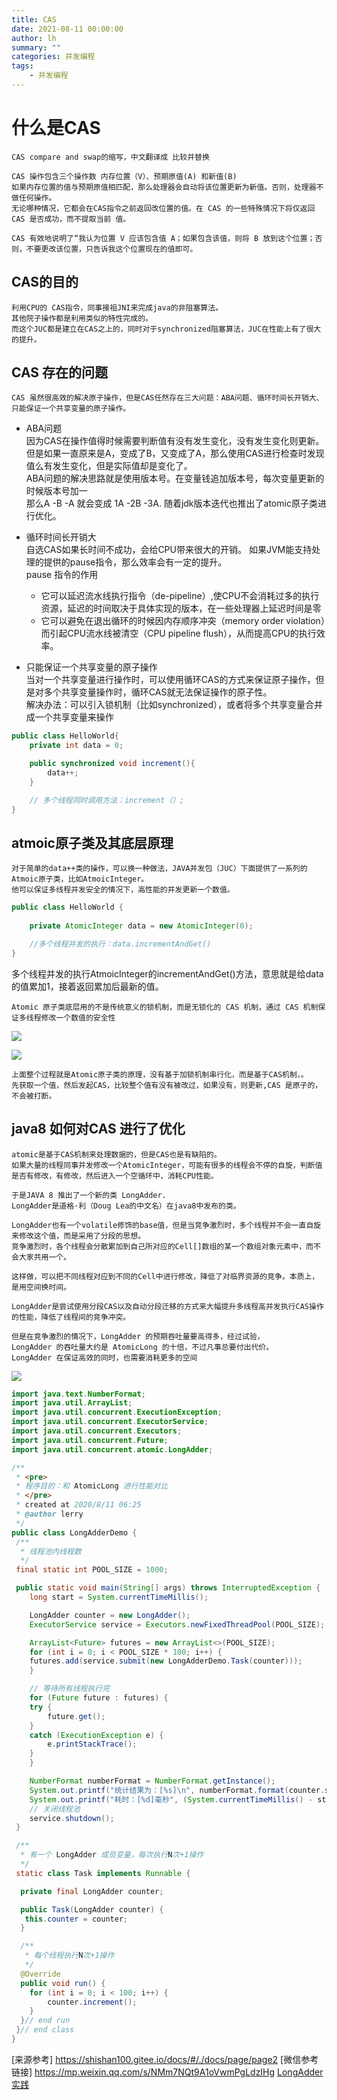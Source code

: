 ```yaml
---
title: CAS
date: 2021-08-11 00:00:00
author: lh
summary: ""
categories: 并发编程
tags: 
    - 并发编程
---
```


# 什么是CAS 
    CAS compare and swap的缩写，中文翻译成 比较并替换
    
    CAS 操作包含三个操作数 内存位置（V）、预期原值(A) 和新值(B)
    如果内存位置的值与预期原值相匹配，那么处理器会自动将该位置更新为新值。否则，处理器不做任何操作。
    无论哪种情况，它都会在CAS指令之前返回改位置的值。在 CAS 的一些特殊情况下将仅返回 CAS 是否成功，而不提取当前 值。

    CAS 有效地说明了“我认为位置 V 应该包含值 A；如果包含该值，则将 B 放到这个位置；否则，不要更改该位置，只告诉我这个位置现在的值即可。

## CAS的目的
    利用CPU的 CAS指令，同事接祖JNI来完成java的非阻塞算法。
    其他院子操作都是利用类似的特性完成的。
    而这个JUC都是建立在CAS之上的，同时对于synchronized阻塞算法，JUC在性能上有了很大的提升。

## CAS 存在的问题
    CAS 虽然很高效的解决原子操作，但是CAS任然存在三大问题：ABA问题、循环时间长开销大、只能保证一个共享变量的原子操作。
* ABA问题  
    因为CAS在操作值得时候需要判断值有没有发生变化，没有发生变化则更新。  
    但是如果一直原来是A，变成了B，又变成了A，那么使用CAS进行检查时发现值么有发生变化，但是实际值却是变化了。  
    ABA问题的解决思路就是使用版本号。在变量钱追加版本号，每次变量更新的时候版本号加一  
    那么A -B -A 就会变成 1A -2B -3A. 随着jdk版本迭代也推出了atomic原子类进行优化。

* 循环时间长开销大  
    自选CAS如果长时间不成功，会给CPU带来很大的开销。
    如果JVM能支持处理的提供的pause指令，那么效率会有一定的提升。  
    pause 指令的作用
    * 它可以延迟流水线执行指令（de-pipeline）,使CPU不会消耗过多的执行资源，延迟的时间取决于具体实现的版本，在一些处理器上延迟时间是零
    * 它可以避免在退出循环的时候因内存顺序冲突（memory order violation）而引起CPU流水线被清空（CPU pipeline flush），从而提高CPU的执行效率。   

* 只能保证一个共享变量的原子操作  
    当对一个共享变量进行操作时，可以使用循环CAS的方式来保证原子操作，但是对多个共享变量操作时，循环CAS就无法保证操作的原子性。  
    解决办法：可以引入锁机制（比如synchronized），或者将多个共享变量合并成一个共享变量来操作
``` java
public class HelloWorld{
    private int data = 0;

    public synchronized void increment(){
        data++;
    }

    // 多个线程同时调用方法：increment（）;
}
```

## atmoic原子类及其底层原理
    对于简单的data++类的操作，可以换一种做法，JAVA并发包（JUC）下面提供了一系列的Atmoic原子类，比如AtmoicInteger。
    他可以保证多线程并发安全的情况下，高性能的并发更新一个数值。
```java
public class HelloWorld {
    
    private AtomicInteger data = new AtomicInteger(0);

    //多个线程并发的执行：data.incrementAndGet()
}
```
多个线程并发的执行AtmoicInteger的incrementAndGet()方法，意思就是给data的值累加1，接着返回累加后最新的值。

    Atomic 原子类底层用的不是传统意义的锁机制，而是无锁化的 CAS 机制，通过 CAS 机制保证多线程修改一个数值的安全性

![](https://kubpang.github.io/sourceFile/Java/并发/atomic-1.jpg)

![](https://kubpang.github.io/sourceFile/Java/并发/atomic-2.png)

    上面整个过程就是Atomic原子类的原理，没有基于加锁机制串行化，而是基于CAS机制，。
    先获取一个值，然后发起CAS，比较整个值有没有被改过，如果没有，则更新,CAS 是原子的，不会被打断。

## java8 如何对CAS 进行了优化
    atomic是基于CAS机制来处理数据的，但是CAS也是有缺陷的。
    如果大量的线程同事并发修改一个AtomicInteger，可能有很多的线程会不停的自旋，判断值是否有修改，有修改，然后进入一个空循环中，消耗CPU性能。

    于是JAVA 8 推出了一个新的类 LongAdder.  
    LongAdder是道格·利（Doug Lea的中文名）在java8中发布的类。

    LongAdder也有一个volatile修饰的base值，但是当竞争激烈时，多个线程并不会一直自旋来修改这个值，而是采用了分段的思想。  
    竞争激烈时，各个线程会分散累加到自己所对应的Cell[]数组的某一个数组对象元素中，而不会大家共用一个。

    这样做，可以把不同线程对应到不同的Cell中进行修改，降低了对临界资源的竞争。本质上，是用空间换时间。

    LongAdder是尝试使用分段CAS以及自动分段迁移的方式来大幅提升多线程高并发执行CAS操作的性能，降低了线程间的竞争冲突。

    但是在竞争激烈的情况下，LongAdder 的预期吞吐量要高得多，经过试验，  
    LongAdder 的吞吐量大约是 AtomicLong 的十倍，不过凡事总要付出代价。  
    LongAdder 在保证高效的同时，也需要消耗更多的空间

![](https://kubpang.github.io/sourceFile/Java/并发/LongAdder-1.jpg) 

```java
import java.text.NumberFormat;
import java.util.ArrayList;
import java.util.concurrent.ExecutionException;
import java.util.concurrent.ExecutorService;
import java.util.concurrent.Executors;
import java.util.concurrent.Future;
import java.util.concurrent.atomic.LongAdder;

/**
 * <pre>
 * 程序目的：和 AtomicLong 进行性能对比
 * </pre>
 * created at 2020/8/11 06:25
 * @author lerry
 */
public class LongAdderDemo {
 /**
  * 线程池内线程数
  */
 final static int POOL_SIZE = 1000;

 public static void main(String[] args) throws InterruptedException {
    long start = System.currentTimeMillis();

    LongAdder counter = new LongAdder();
    ExecutorService service = Executors.newFixedThreadPool(POOL_SIZE);

    ArrayList<Future> futures = new ArrayList<>(POOL_SIZE);
    for (int i = 0; i < POOL_SIZE * 100; i++) {
    futures.add(service.submit(new LongAdderDemo.Task(counter)));
    }

    // 等待所有线程执行完
    for (Future future : futures) {
    try {
        future.get();
    }
    catch (ExecutionException e) {
        e.printStackTrace();
    }
    }

    NumberFormat numberFormat = NumberFormat.getInstance();
    System.out.printf("统计结果为：[%s]\n", numberFormat.format(counter.sum()));
    System.out.printf("耗时：[%d]毫秒", (System.currentTimeMillis() - start));
    // 关闭线程池
    service.shutdown();
 }

 /**
  * 有一个 LongAdder 成员变量，每次执行N次+1操作
  */
 static class Task implements Runnable {

  private final LongAdder counter;

  public Task(LongAdder counter) {
   this.counter = counter;
  }

  /**
   * 每个线程执行N次+1操作
   */
  @Override
  public void run() {
    for (int i = 0; i < 100; i++) {
        counter.increment();
    }
  }// end run
 }// end class
}
```

[来源参考] https://shishan100.gitee.io/docs/#/./docs/page/page2
[微信参考链接] https://mp.weixin.qq.com/s/NMm7NQt9A1oVwmPgLdzIHg
[LongAdder实践](https://mp.weixin.qq.com/s?__biz=MzU0OTk3ODQ3Ng==&mid=2247483926&idx=1&sn=2a796ef514dea15790e45d79d233833e&chksm=fba6ea15ccd1630387b8738a00a8c1dc6ae0c535305ec4d6e3c76d64eff48bf1d47ae0eaea07&scene=21#wechat_redirect)

